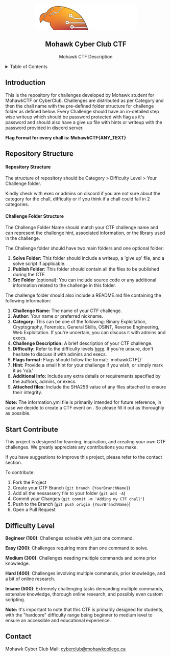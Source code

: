 <!-- LOGO -->
<div align="center">
  <a href="https://github.com/mohawkcsc/MohawkCyberClubCTF"> <img src="images\logo.png" alt="Logo" width="320" height="80"></a>
  <h2> Mohawk Cyber Club CTF </h2>
  <p> Mohawk CTF Description </p>
</div>

<!-- TABLE OF CONTENTS -->
<details>
  <summary>Table of Contents</summary>
  <ol>
    <li><a href="#intro">Introduction</a></li>
    <li>
      <a href="#structure">Structure</a>
      <ul>
        <li><a href="#structure-repository">Repository Structure</a></li>
        <li><a href="#structure-folder">Challenge Folder Structure</a></li>
      </ul>
    </li>
    <li><a href="#start">Start Contribute</a></li>
    <li><a href="#level">Difficulty Level</a></li>
    <li><a href="#contact">Contact</a></li>
  </ol>
</details>


<h2 id="intro"> Introduction </h2>
<p>This is the repository for challenges developed by Mohawk student for MohawkCTF or CyberClub. Challenges are distributed as per Category and then the chall name with the pre-defined folder structure for challenge folder as defined below.
Every Challenge should have an in-detailed step wise writeup which should be password protected with flag as it's password and should also have a give up file with hints or writeup with the password provided in discord server.</p>
<p><b>Flag Format for every chall is: MohawkCTF{ANY_TEXT}</b></p>

<h2 id="structure"> Repository Structure </h2>

<h4 id ="structure-repository"> Repository Structure</h4>
<p>The structure of repository should be Category > Difficulty Level > Your Challenge folder.
<p>Kindly check with exec or admins on discord if you are not sure about the category for the chall, difficulty or if you think if a chall could fall in 2 categories.</p>

<h4 id ="structure-folder"> Challenge Folder Structure</h4>
<p>The Challenge Folder Name should match your CTF challenge name and can represent the challenge hint, associated information, or the library used in the challenge.</p>
<p>The Challenge folder should have two main folders and one optional folder:</p>

<ol>
  <li><b>Solve Folder:</b> This folder should include a writeup, a 'give up' file, and a solve script if applicable.</li>
  <li><b>Publish Folder:</b> This folder should contain all the files to be published during the CTF.</li>
  <li><b>Src Folder</b> (optional): You can include source code or any additional information related to the challenge in this folder.</li>
</ol>

<p>The challenge folder should also include a README.md file containing the following information:</p>
<ol>
  <li><b>Challenge Name:</b> The name of your CTF challenge.</li>
  <li><b>Author:</b>  Your name or preferred nickname.</li>
  <li><b>Category:</b> This can be one of the following: Binary Exploitation, Cryptography, Forensics, General Skills, OSINT, Reverse Engineering, Web Exploitation. If you're uncertain, you can discuss it with admins and execs.</li>
  <li><b>Challenge Description:</b> A brief description of your CTF challenge.</li>
  <li><b>Difficulty:</b> Refer to the difficulty levels <a href="#level">here</a>. If you're unsure, don't hesitate to discuss it with admins and execs.</li>
  <li><b>Flags format:</b> Flags should follow the format: `mohawkCTF{}`</li>
  <li><b>Hint:</b> Provide a small hint for your challenge if you wish, or simply mark it as 'n/a.'</li>
  <li><b>Additional Info:</b> Include any extra details or requirements specified by the authors, admins, or execs.</li>
  <li><b>Attached files:</b> Include the SHA256 value of any files attached to ensure their integrity.</li>
</ol>

<p><b>Note:</b> The information.yml file is primarily intended for future reference, in case we decide to create a CTF event on <a href="https://ctfd.io/"></a>. So please fill it out as thoroughly as possible.</p>

<h2 id ="Start"> Start Contribute </h2>

<p>This project is designed for learning, inspiration, and creating your own CTF challenges. We greatly appreciate any contributions you make.</p>
<p>If you have suggestions to improve this project, please refer to the contact section.</p>
<p>To contribute:</p>

1. Fork the Project
2. Create your CTF Branch (`git branch {YourBranchName}`)
3. Add all the nessassery file to your folder (`git add -A`)
3. Commit your Changes (`git commit -m 'Adding my CTF chall'`)
4. Push to the Branch (`git push origin {YourBranchName}`)
5. Open a Pull Request

<h2 id="level"> Difficulty Level </h2> 

<p><b>Begineer (100)</b>: Challenges solvable with just one command.</p>
<p><b>Easy (200)</b>: Challenges requiring more than one command to solve.</p>
<p><b>Medium (300)</b>: Challenges needing multiple commands and some prior knowledge.</p>
<p><b>Hard (400)</b>: Challenges involving multiple commands, prior knowledge, and a bit of online research.</p>
<p><b>Insane (500)</b>: Extremely challenging tasks demanding multiple commands, extensive knowledge, thorough online research, and possibly even custom scripting.</p>

<p><b>Note:</b> It's important to note that this CTF is primarily designed for students, with the "hardcore" difficulty range being beginner to medium level to ensure an accessible and educational experience.</p>

<h2 id ="contact"> Contact </h2>

Mohawk Cyber Club Mail: [cyberclub@mohawkcollege.ca](mailto:cyberclub@mohawkcollege.ca)